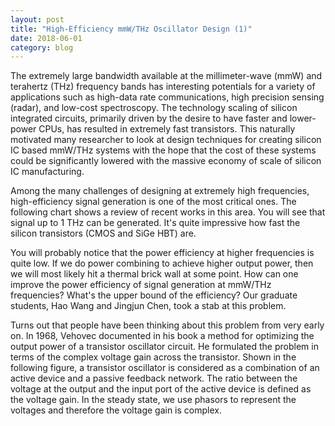 ```yaml
---
layout: post
title: "High-Efficiency mmW/THz Oscillator Design (1)"
date: 2018-06-01
category: blog
---
```

The extremely large bandwidth available at the millimeter-wave (mmW) and terahertz (THz) frequency bands has interesting potentials for a variety of applications such as high-data rate communications, high precision sensing (radar), and low-cost spectroscopy. The technology scaling of silicon integrated circuits, primarily driven by the desire to have faster and lower-power CPUs, has resulted in extremely fast transistors. This naturally motivated many researcher to look at design techniques for creating silicon IC based mmW/THz systems with the hope that the cost of these systems could be significantly lowered with the massive economy of scale of silicon IC manufacturing.

Among the many challenges of designing at extremely high frequencies, high-efficiency signal generation is one of the most critical ones. The following chart shows a review of recent works in this area. You will see that signal up to 1 THz can be generated. It's quite impressive how fast the silicon transistors (CMOS and SiGe HBT) are.

You will probably notice that the power efficiency at higher frequencies is quite low. If we do power combining to achieve higher output power, then we will most likely hit a thermal brick wall at some point. How can one improve the power efficiency of signal generation at mmW/THz frequencies? What's the upper bound of the efficiency? Our graduate students, Hao Wang and Jingjun Chen, took a stab at this problem.

Turns out that people have been thinking about this problem from very early on. In 1968, Vehovec documented in his book a method for optimizing the output power of a transistor oscillator circuit. He formulated the problem in terms of the complex voltage gain across the transistor. Shown in the following figure, a transistor oscillator is considered as a combination of an active device and a passive feedback network. The ratio between the voltage at the output and the input port of the active device is defined as the voltage gain. In the steady state, we use phasors to represent the voltages and therefore the voltage gain is complex.
